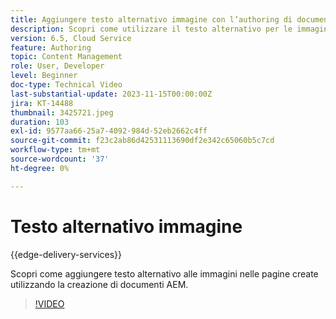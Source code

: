 ```yaml
---
title: Aggiungere testo alternativo immagine con l’authoring di documenti AEM
description: Scopri come utilizzare il testo alternativo per le immagini nella creazione dei documenti.
version: 6.5, Cloud Service
feature: Authoring
topic: Content Management
role: User, Developer
level: Beginner
doc-type: Technical Video
last-substantial-update: 2023-11-15T00:00:00Z
jira: KT-14488
thumbnail: 3425721.jpeg
duration: 103
exl-id: 9577aa66-25a7-4092-984d-52eb2662c4ff
source-git-commit: f23c2ab86d42531113690df2e342c65060b5c7cd
workflow-type: tm+mt
source-wordcount: '37'
ht-degree: 0%

---
```


# Testo alternativo immagine

{{edge-delivery-services}}

Scopri come aggiungere testo alternativo alle immagini nelle pagine create utilizzando la creazione di documenti AEM.

>[!VIDEO](https://video.tv.adobe.com/v/3425721/?learn=on)
